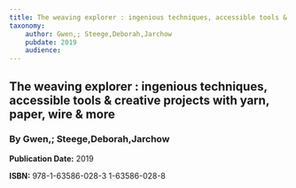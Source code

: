 ```yaml
---
title: The weaving explorer : ingenious techniques, accessible tools & creative projects with yarn, paper, wire & more
taxonomy:
	author: Gwen,; Steege,Deborah,Jarchow
	pubdate: 2019
	audience: 
---
```

## The weaving explorer : ingenious techniques, accessible tools & creative projects with yarn, paper, wire & more
### By Gwen,; Steege,Deborah,Jarchow


**Publication Date:** 2019

**ISBN:** 978-1-63586-028-3 1-63586-028-8